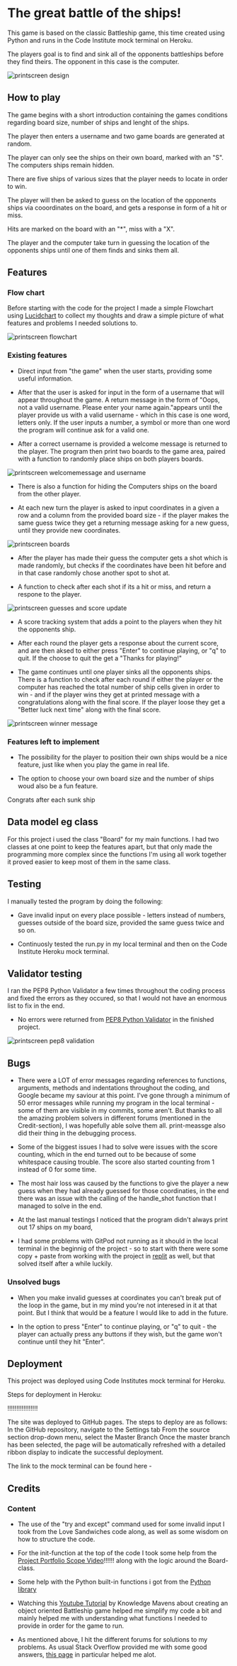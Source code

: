 # The great battle of the ships!
This game is based on the classic Battleship game, this time created using Python and runs in the Code Institute mock terminal on Heroku.

The players goal is to find and sink all of the opponents battleships before they find theirs. The opponent in this case is the computer. 

![printscreen design](assets/images_readme/)


## How to play

The game begins with a short introduction containing the games conditions regarding board size, number of ships and lenght of the ships. 

The player then enters a username and two game boards are generated at random.

The player can only see the ships on their own board, marked with an "S". The computers ships remain hidden. 

There are five ships of various sizes that the player needs to locate in order to win. 

The player will then be asked to guess on the location of the opponents ships via cooordinates on the board, and gets a response in form of a hit or miss.

Hits are marked on the board with an "*", miss with a "X".

The player and the computer take turn in guessing the location of the opponents ships until one of them finds and sinks them all. 


## Features

### Flow chart

Before starting with the code for the project I made a simple Flowchart using [Lucidchart](https://www.lucidchart.com/pages/?) to collect my thoughts and draw a simple picture of what features and problems I needed solutions to. 

![printscreen flowchart](assets/images_readme/flowchart.jpg)

### Existing features

* Direct input from "the game" when the user starts, providing some useful information.

* After that the user is asked for input in the form of a username that will appear throughout the game.
A return message in the form of "Oops, not a valid username. Please enter your name again."appears until the player provide us with a valid username - which in this case is one word, letters only. If the user inputs a number, a symbol or more than one word the program will continue ask for a valid one.

* After a correct username is provided a welcome message is returned to the player. The program then print two boards to the game area, paired with a function to randomly place ships on both players boards.

![printscreen welcomemessage and username](assets/images_readme/)

* There is also a function for hiding the Computers ships on the board from the other player.

* At each new turn the player is asked to input coordinates in a given a row and a column from the provided board size - if the player makes the same guess twice they get a returning message asking for a new guess, until they provide new coordinates. 

![printscreen boards](assets/images_readme/)

* After the player has made their guess the computer gets a shot which is made randomly, but checks if the coordinates have been hit before and in that case randomly chose another spot to shot at. 

* A function to check after each shot if its a hit or miss, and return a respone to the player.

![printscreen guesses and score update](assets/images_readme/)

* A score tracking system that adds a point to the players when they hit the opponents ship.

* After each round the player gets a response about the current score, and are then aksed to either press "Enter" to continue playing, or "q" to quit. If the choose to quit the get a "Thanks for playing!" 

* The game continues until one player sinks all the opponents ships. There is a function to check after each round if either the player or the computer has reached the total number of ship cells given in order to win - and if the player wins they get at printed message with a congratulations along with the final score. If the player loose they get a "Better luck next time" along with the final score.

![printscreen winner message](assets/images_readme/)

### Features left to implement

* The possibility for the player to position their own ships would be a nice feature, just like when you play the game in real life.

* The option to choose your own board size and the number of ships woud also be a fun feature.  

Congrats after each sunk ship


## Data model eg class

For this project i used the class "Board" for my main functions. I had two classes at one point to keep the features apart, but that only made the programming more complex since the functions I'm using all work together it proved easier to keep most of them in the same class. 


## Testing

I manually tested the program by doing the following:
* Gave invalid input on every place possible - letters instead of numbers, guesses outside of the board size, provided the same guess twice and so on.

* Continuosly tested the run.py in my local terminal and then on the Code Institute Heroku mock terminal.


## Validator testing

I ran the PEP8 Python Validator a few times throughout the coding process and fixed the errors as they occured, so that I would not have an enormous list to fix in the end.
* No errors were returned from [PEP8 Python Validator](https://pep8ci.herokuapp.com/) in the finished project.

![printscreen pep8 validation](assets/images_readme/pep8_validator.jpg)


## Bugs 

* There were a LOT of error messages regarding references to functions, arguments, methods and indentations throughout the coding, and Google became my saviour at this point. I've gone through a minimum of 50 error messages while running my program in the local terminal - some of them are visible in my commits, some aren't. But thanks to all the amazing problem solvers in different forums (mentioned in the Credit-section), I was hopefully able solve them all. print-meassge also did their thing in the debugging process.

* Some of the biggest issues I had to solve were issues with the score counting, which in the end turned out to be because of some whitespace causing trouble. The score also started counting from 1 instead of 0 for some time. 

* The most hair loss was caused by the functions to give the player a new guess when they had already guessed for those coordinaties, in the end there was an issue with the calling of the handle_shot function that I managed to solve in the end.

* At the last manual testings I noticed that the program didn't always print out 17 ships on my board,

* I had some problems with GitPod not running as it should in the local terminal in the beginnig of the project - so to start with there were some copy + paste from working with the project in [replit](https://replit.com/) as well, but that solved itself after a while luckily. 


### Unsolved bugs

* When you make invalid guesses at coordinates you can't break put of the loop in the game, but in my mind you're not interesed in it at that point. But I think that would be a feature I would like to add in the future. 

* In the option to press "Enter" to continue playing, or "q" to quit - the player can actually press any buttons if they wish, but the game won't continue until they hit "Enter". 


## Deployment

This project was deployed using Code Institutes mock terminal for Heroku.

Steps for deployment in Heroku:

!!!!!!!!!!!!!!!!!

The site was deployed to GitHub pages. The steps to deploy are as follows:
In the GitHub repository, navigate to the Settings tab
From the source section drop-down menu, select the Master Branch
Once the master branch has been selected, the page will be automatically refreshed with a detailed ribbon display to indicate the successful deployment.

The link to the mock terminal can be found here - 


## Credits

### Content

* The use of the "try and except" command used for some invalid input I took from the Love Sandwiches code along, as well as some wisdom on how to structure the code.

* For the init-function at the top of the code I took some help from the [Project Portfolio Scope Video](!!!!!!!)!!!!!! along with the logic around the Board-class.

* Some help with the Python built-in functions i got from the [Python library](https://docs.python.org/3/library/functions.html)

* Watching this [Youtube Tutorial](https://www.youtube.com/watch?v=alJH_c9t4zw) by Knowledge Mavens about creating an object oriented Battleship game helped me simplify my code a bit and mainly helped me with understanding what functions I needed to provide in order for the game to run. 

* As mentioned above, I hit the different forums for solutions to my problems. As usual Stack Overflow provided me with some good answers, [this page](https://stackoverflow.com/questions/77575338/battleship-project-with-python) in particular helped me alot. 


